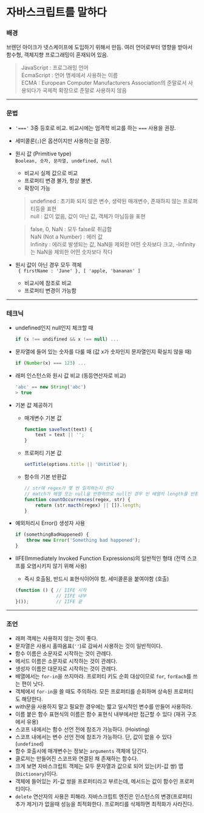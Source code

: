 # 자바스크립트를 말하다

### **배경**
브렌던 아이크가 넷스케이프에 도입하기 위해서 만듬.
여러 언어로부터 영향을 받아서 함수형, 객체지향 프로그래밍이 혼재되어 있음. 

> JavaScript : 프로그래밍 언어  
> EcmaScript : 언어 명세에서 사용하는 이름  
> ECMA : European Computer Manufacturers Association의 준말로서 사용되다가 
국제적 확장으로 준말로 사용하지 않음

---

### **문법**
- `'==='` 3중 등호로 비교. 비교시에는 엄격학 비교를 하는 `===` 사용을 권장. 
- 세미콜론(`;`)은 옵션이지만 사용하는걸 권장.
- 원시 값 (Primitive type)  
    `Boolean, 숫자, 문자열, undefined, null`  
  + 비교시 실제 값으로 비교
  + 프로퍼티 변경 불가, 항상 불변.
  + 확장이 가능
  > undefined : 초기화 되지 않은 변수, 생략된 매개변수, 존재하지 않는 프로퍼티등을 표현  
  > null : 값이 없음, 값이 아닌 값, 객체가 아님등을 표현  

  > false, 0, NaN : 모두 false로 취급함  
  > NaN (Not a Number) : 에러 값  
  > Infinity : 에러로 발생되는 값, NaN을 제외한 어떤 숫자보다 크고, -Infinity는 NaN을 제외한 어떤 숫자보다 작다
- 원시 값이 아닌 경우 모두 객체  
    ` { firstName : 'Jane' }, [ 'apple, 'bananan' ]`
  + 비교시에 참조로 비교
  + 프로퍼티 변경이 가능함

---

### **테크닉**
- undefined인지 null인지 체크할 때
    ```js
    if (x !== undifined && x !== null) ...
    ```
- 문자열에 들어 있는 숫자를 다룰 때 (값 x가 숫자인지 문자열인지 확실치 않을 때)
    ```js
    if (Number(x) === 123) ...
    ```
- 래퍼 인스턴스와 원시 값 비교 (동등연산자로 비교)
    ```js
    'abc' == new String('abc')
    > true
    ```

- 기본 값 제공하기
    + 매개변수 기본 값
        ```js
        function saveText(text) {
            text = text || '';
        }
        ```
    + 프로퍼티 기본 값
        ```js
        setTitle(options.title || 'Untitled');
        ```
    + 함수의 기본 반환값
        ```js
        // str에 regex가 몇 번 일치하는지 센다
        // match가 배열 또는 null을 반환하므로 null인 경우 빈 배열의 length를 반환하도록 한다
        function countOccurrences(regex, str) {
            return (str.macth(regex) || []).length;
        }
        ```
- 예외처리시 Error() 생성자 사용
    ```js
    if (somethingBadHappened) {
        throw new Error('Something bad happened');
    }

    ```
- IIFE(Immediately Invoked Function Expressions)의 일반적인 형태 (전역 스코프를 오염시키지 않기 위해 사용) 
    + 즉시 호출됨, 반드시 표현식이어야 함, 세미콜론을 붙여야함 (호출)
    ```js
    (function () { // IIFE 시작
                   // IIFE 내부
    }());          // IIFE 끝
    ```
    
---

### **조언**
- 래퍼 객체는 사용하지 않는 것이 좋다.
- 문자열은 사용시 홀따옴표(`''`)로 감싸서 사용하는 것이 일반적이다.
- 함수 이름은 소문자로 시작하는 것이 관례다.
- 메서드 이름은 소문자로 시작하는 것이 관례다.
- 생성자 이름은 대문자로 시작하는 것이 관례다.
- 배열에서는 `for-in`을 쓰지마라. 프로퍼티 키도 순회 대상이므로 `for`, `forEach`를 쓰는 편이 낫다.
- 객체에서 `for-in`을 쓸 때도 주의하라. 모든 프로퍼티를 순회하며 상속된 프로퍼티도 해당한다.
- with문을 사용하지 말고 필요한 경우에는 짧고 일시적인 변수를 만들어 사용하라.
- 이름 붙은 함수 표현식의 이름은 함수 표현식 내부에서만 접근할 수 있다 (재귀 구조에서 유용)
- 스코프 내에서는 함수 선언 전에 참조가 가능하다. (Hoisting)
- 스코프 내에서는 변수 선언 전에 참조가 가능하다. 단, 값이 없을 수 있다 (`undefined`)
- 함수 호출시에 매개변수는 정보는 `arguments` 객체에 담긴다.
- 클로저는 만들어진 스코프와 연결된 채 존재하는 함수다.
- 크게 보면 자바스크립트 객체는 모두 문자열과 값으로 되어 있는(키-값 쌍) 맵(`Dictionary`)이다.
- 객체에 들어있는 키-값 쌍을 프로퍼티라고 부르는데, 메서드는 값이 함수인 프로퍼티이다.
- `delete` 연산자의 사용은 피해라. 자바스크립트 엔진은 인스턴스의 변경(프로퍼티 추가 제거)가 없을때 성능을 최적화한다. 프로퍼티를 삭제하면 최적화가 사라진다.

